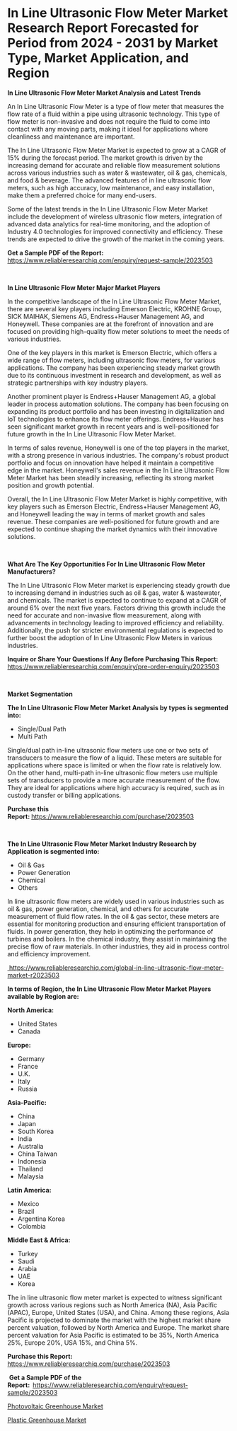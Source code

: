 <p><h1>In Line Ultrasonic Flow Meter Market Research Report Forecasted for Period from 2024 -  2031 by Market Type, Market Application, and Region</h1></p><p><strong>In Line Ultrasonic Flow Meter Market Analysis and Latest Trends</strong></p>
<p><p>An In Line Ultrasonic Flow Meter is a type of flow meter that measures the flow rate of a fluid within a pipe using ultrasonic technology. This type of flow meter is non-invasive and does not require the fluid to come into contact with any moving parts, making it ideal for applications where cleanliness and maintenance are important.</p><p>The In Line Ultrasonic Flow Meter Market is expected to grow at a CAGR of 15% during the forecast period. The market growth is driven by the increasing demand for accurate and reliable flow measurement solutions across various industries such as water & wastewater, oil & gas, chemicals, and food & beverage. The advanced features of in line ultrasonic flow meters, such as high accuracy, low maintenance, and easy installation, make them a preferred choice for many end-users.</p><p>Some of the latest trends in the In Line Ultrasonic Flow Meter Market include the development of wireless ultrasonic flow meters, integration of advanced data analytics for real-time monitoring, and the adoption of Industry 4.0 technologies for improved connectivity and efficiency. These trends are expected to drive the growth of the market in the coming years.</p></p>
<p><strong>Get a Sample PDF of the Report:&nbsp;</strong> <a href="https://www.reliableresearchiq.com/enquiry/request-sample/2023503">https://www.reliableresearchiq.com/enquiry/request-sample/2023503</a></p>
<p>&nbsp;</p>
<p><strong>In Line Ultrasonic Flow Meter Major Market Players</strong></p>
<p><p>In the competitive landscape of the In Line Ultrasonic Flow Meter Market, there are several key players including Emerson Electric, KROHNE Group, SICK MAIHAK, Siemens AG, Endress+Hauser Management AG, and Honeywell. These companies are at the forefront of innovation and are focused on providing high-quality flow meter solutions to meet the needs of various industries.</p><p>One of the key players in this market is Emerson Electric, which offers a wide range of flow meters, including ultrasonic flow meters, for various applications. The company has been experiencing steady market growth due to its continuous investment in research and development, as well as strategic partnerships with key industry players.</p><p>Another prominent player is Endress+Hauser Management AG, a global leader in process automation solutions. The company has been focusing on expanding its product portfolio and has been investing in digitalization and IoT technologies to enhance its flow meter offerings. Endress+Hauser has seen significant market growth in recent years and is well-positioned for future growth in the In Line Ultrasonic Flow Meter Market.</p><p>In terms of sales revenue, Honeywell is one of the top players in the market, with a strong presence in various industries. The company's robust product portfolio and focus on innovation have helped it maintain a competitive edge in the market. Honeywell's sales revenue in the In Line Ultrasonic Flow Meter Market has been steadily increasing, reflecting its strong market position and growth potential.</p><p>Overall, the In Line Ultrasonic Flow Meter Market is highly competitive, with key players such as Emerson Electric, Endress+Hauser Management AG, and Honeywell leading the way in terms of market growth and sales revenue. These companies are well-positioned for future growth and are expected to continue shaping the market dynamics with their innovative solutions.</p></p>
<p>&nbsp;</p>
<p><strong>What Are The Key Opportunities For In Line Ultrasonic Flow Meter Manufacturers?</strong></p>
<p><p>The In Line Ultrasonic Flow Meter market is experiencing steady growth due to increasing demand in industries such as oil & gas, water & wastewater, and chemicals. The market is expected to continue to expand at a CAGR of around 6% over the next five years. Factors driving this growth include the need for accurate and non-invasive flow measurement, along with advancements in technology leading to improved efficiency and reliability. Additionally, the push for stricter environmental regulations is expected to further boost the adoption of In Line Ultrasonic Flow Meters in various industries.</p></p>
<p><strong>Inquire or Share Your Questions If Any Before Purchasing This Report:</strong> <a href="https://www.reliableresearchiq.com/enquiry/pre-order-enquiry/2023503">https://www.reliableresearchiq.com/enquiry/pre-order-enquiry/2023503</a></p>
<p>&nbsp;</p>
<p><strong>Market Segmentation</strong></p>
<p><strong>The In Line Ultrasonic Flow Meter Market Analysis by types is segmented into:</strong></p>
<p><ul><li>Single/Dual Path</li><li>Multi Path</li></ul></p>
<p><p>Single/dual path in-line ultrasonic flow meters use one or two sets of transducers to measure the flow of a liquid. These meters are suitable for applications where space is limited or when the flow rate is relatively low. On the other hand, multi-path in-line ultrasonic flow meters use multiple sets of transducers to provide a more accurate measurement of the flow. They are ideal for applications where high accuracy is required, such as in custody transfer or billing applications.</p></p>
<p><strong>Purchase this Report:&nbsp;</strong><a href="https://www.reliableresearchiq.com/purchase/2023503">https://www.reliableresearchiq.com/purchase/2023503</a></p>
<p>&nbsp;</p>
<p><strong>The In Line Ultrasonic Flow Meter Market Industry Research by Application is segmented into:</strong></p>
<p><ul><li>Oil & Gas</li><li>Power Generation</li><li>Chemical</li><li>Others</li></ul></p>
<p><p>In line ultrasonic flow meters are widely used in various industries such as oil & gas, power generation, chemical, and others for accurate measurement of fluid flow rates. In the oil & gas sector, these meters are essential for monitoring production and ensuring efficient transportation of fluids. In power generation, they help in optimizing the performance of turbines and boilers. In the chemical industry, they assist in maintaining the precise flow of raw materials. In other industries, they aid in process control and efficiency improvement.</p></p>
<p><a href="https://www.reliableresearchiq.com/global-in-line-ultrasonic-flow-meter-market-r2023503">&nbsp;https://www.reliableresearchiq.com/global-in-line-ultrasonic-flow-meter-market-r2023503</a></p>
<p><strong>In terms of Region, the In Line Ultrasonic Flow Meter Market Players available by Region are:</strong></p>
<p>
    <p> <strong> North America: </strong>
        <ul>
            <li>United States</li>
            <li>Canada</li>
        </ul>
        </p> 
    <p> <strong> Europe: </strong>
        <ul>
            <li>Germany</li>
            <li>France</li>
            <li>U.K.</li>
            <li>Italy</li>
            <li>Russia</li>
        </ul>
        </p> 
    <p> <strong> Asia-Pacific: </strong>
        <ul>
            <li>China</li>
            <li>Japan</li>
            <li>South Korea</li>
            <li>India</li>
            <li>Australia</li>
            <li>China Taiwan</li>
            <li>Indonesia</li>
            <li>Thailand</li>
            <li>Malaysia</li>
        </ul>
        </p> 
    <p> <strong> Latin America: </strong>
        <ul>
            <li>Mexico</li>
            <li>Brazil</li>
            <li>Argentina Korea</li>
            <li>Colombia</li>
        </ul>
        </p> 
    <p> <strong> Middle East & Africa: </strong>
        <ul>
            <li>Turkey</li>
            <li>Saudi</li>
            <li>Arabia</li>
            <li>UAE</li>
            <li>Korea</li>
        </ul>
    </p>
    </p>
<p><p>The in line ultrasonic flow meter market is expected to witness significant growth across various regions such as North America (NA), Asia Pacific (APAC), Europe, United States (USA), and China. Among these regions, Asia Pacific is projected to dominate the market with the highest market share percent valuation, followed by North America and Europe. The market share percent valuation for Asia Pacific is estimated to be 35%, North America 25%, Europe 20%, USA 15%, and China 5%.</p></p>
<p><strong>Purchase this Report: </strong><a href="https://www.reliableresearchiq.com/purchase/2023503">https://www.reliableresearchiq.com/purchase/2023503</a></p>
<p>&nbsp;<strong>Get a Sample PDF of the Report:&nbsp;&nbsp;</strong><a href="https://www.reliableresearchiq.com/enquiry/request-sample/2023503">https://www.reliableresearchiq.com/enquiry/request-sample/2023503</a></p>
<p><strong></strong></p>
<p><p><a href="https://view.publitas.com/reportprime-1/insights-into-photovoltaic-greenhouse-market-share-and-competitive-landscape-for-period-from-2024-to-2031/">Photovoltaic Greenhouse Market</a></p><p><a href="https://view.publitas.com/reportprime-1/plastic-greenhouse-market-a-global-and-regional-analysis-focus-on-region-country-level-analysis-and-competitive-landscape/">Plastic Greenhouse Market</a></p></p>